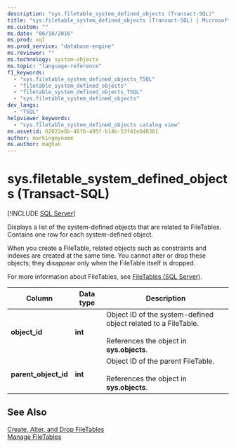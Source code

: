 ```yaml
---
description: "sys.filetable_system_defined_objects (Transact-SQL)"
title: "sys.filetable_system_defined_objects (Transact-SQL) | Microsoft Docs"
ms.custom: ""
ms.date: "06/10/2016"
ms.prod: sql
ms.prod_service: "database-engine"
ms.reviewer: ""
ms.technology: system-objects
ms.topic: "language-reference"
f1_keywords: 
  - "sys.filetable_system_defined_objects_TSQL"
  - "filetable_system_defined_objects"
  - "filetable_system_defined_objects_TSQL"
  - "sys.filetable_system_defined_objects"
dev_langs: 
  - "TSQL"
helpviewer_keywords: 
  - "sys.filetable_system_defined_objects catalog view"
ms.assetid: 62022e6b-46f6-495f-b14b-53f41e040361
author: markingmyname
ms.author: maghan
---
```

# sys.filetable_system_defined_objects (Transact-SQL)
[!INCLUDE [SQL Server](../../includes/applies-to-version/sqlserver.md)]

  Displays a list of the system-defined objects that are related to FileTables. Contains one row for each system-defined object.  
  
 When you create a FileTable, related objects such as constraints and indexes are created at the same time. You cannot alter or drop these objects; they disappear only when the FileTable itself is dropped.  
  
 For more information about FileTables, see [FileTables &#40;SQL Server&#41;](../../relational-databases/blob/filetables-sql-server.md).  
  
|Column|Data type|Description|  
|------------|---------------|-----------------|  
|**object_id**|**int**|Object ID of the system-defined object related to a FileTable.<br /><br /> References the object in **sys.objects**.|  
|**parent_object_id**|**int**|Object ID of the parent FileTable.<br /><br /> References the object in **sys.objects**.|  
  
## See Also  
 [Create, Alter, and Drop FileTables](../../relational-databases/blob/create-alter-and-drop-filetables.md)   
 [Manage FileTables](../../relational-databases/blob/manage-filetables.md)  
  
  

